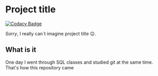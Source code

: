 # Project title

[![Codacy Badge](https://api.codacy.com/project/badge/Grade/18f2a6838fa040fb9da440a270792b9c)](https://www.codacy.com/manual/mezgoodle/SQL?utm_source=github.com&amp;utm_medium=referral&amp;utm_content=mezgoodle/SQL&amp;utm_campaign=Badge_Grade)

*Sorry*, I really can`t imagine project title 😉.

## What is it

One day I went through SQL classes and studied git at the same time. That's how this repository came
